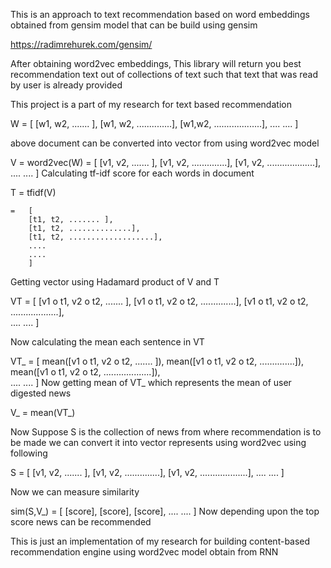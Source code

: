 This is an approach to text recommendation based on
word embeddings obtained from gensim model that can be build using gensim

https://radimrehurek.com/gensim/

After obtaining word2vec embeddings, This library will return you
best recommendation text out of collections of text such that text that was read by
user is already provided


This project is a part of my research for text based recommendation

W   =   [
        [w1, w2, ....... ],
        [w1, w2, ..............],
        [w1,w2,  ...................],
        ....
        ....
        ]

above document can be converted into vector from using word2vec model

V   =   word2vec(W)
    =   [
        [v1, v2, ....... ],
        [v1, v2, ..............],
        [v1, v2, ...................],
        ....
        ....
        ]
Calculating tf-idf score for each words in document

T   =   tfidf(V)

    =   [
        [t1, t2, ....... ],
        [t1, t2, ..............],
        [t1, t2, ...................],
        ....
        ....
        ]
Getting vector using Hadamard product of V and T

VT  =   [
        [v1 o t1, v2 o t2, ....... ],
        [v1 o t1, v2 o t2, ..............],
        [v1 o t1, v2 o t2, ...................],        
        ....
        ....
        ]

Now calculating the mean each sentence in VT

VT_ = [
      mean([v1 o t1, v2 o t2, ....... ]),
      mean([v1 o t1, v2 o t2, ..............]),
      mean([v1 o t1, v2 o t2, ...................]),        
      ....
      ....
      ]
Now getting mean of VT_ which represents the mean of user digested news

V_  =   mean(VT_)

Now Suppose S is the collection of news from where recommendation is to be made we can convert it into vector represents using word2vec using following

S   =   [
        [v1, v2, ....... ],
        [v1, v2, ..............],
        [v1, v2, ...................],
        ....
        ....
        ]

Now we can measure similarity

sim(S,V_)   =   [
                [score],
                [score],
                [score],
                ....
                ....
                ]
Now depending upon the top score news can be recommended

This is just an implementation of my research for building content-based recommendation engine using word2vec model obtain from RNN 
